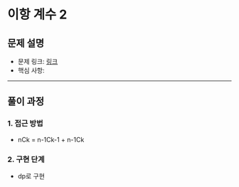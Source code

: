 # 이항 계수 2

## 문제 설명
- 문제 링크: [링크](https://www.acmicpc.net/problem/11051)
- 핵심 사항:
---

## 풀이 과정

### 1. **접근 방법**
- nCk = n-1Ck-1 + n-1Ck
  
### 2. **구현 단계**
- dp로 구현
